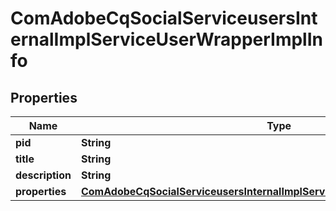 
# ComAdobeCqSocialServiceusersInternalImplServiceUserWrapperImplInfo

## Properties
Name | Type | Description | Notes
------------ | ------------- | ------------- | -------------
**pid** | **String** |  |  [optional]
**title** | **String** |  |  [optional]
**description** | **String** |  |  [optional]
**properties** | [**ComAdobeCqSocialServiceusersInternalImplServiceUserWrapperImplProperties**](ComAdobeCqSocialServiceusersInternalImplServiceUserWrapperImplProperties.md) |  |  [optional]



